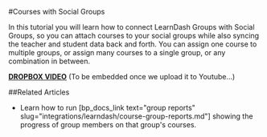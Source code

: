 #Courses with Social Groups

In this tutorial you will learn how to connect LearnDash Groups with Social Groups, so you can attach courses to your social groups while also syncing the teacher and student data back and forth. You can assign one course to multiple groups, or assign many courses to a single group, or any combination in between.

[**DROPBOX VIDEO**](https://www.dropbox.com/s/slnqbfpi9qd33ef/buddyboss-integrations-learndash-courses-with-social-groups.mp4?raw=1)
(To be embedded once we upload it to Youtube...)

##Related Articles

- Learn how to run [bp_docs_link text="group reports" slug="integrations/learndash/course-group-reports.md"] showing the progress of group members on that group's courses.